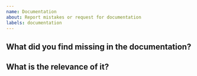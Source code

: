 ```yaml
---
name: Documentation
about: Report mistakes or request for documentation
labels: documentation
---
```

<!--

Welcome!

Thanks for understanding, and for contributing to the project!

-->

## What did you find missing in the documentation?


## What is the relevance of it?


